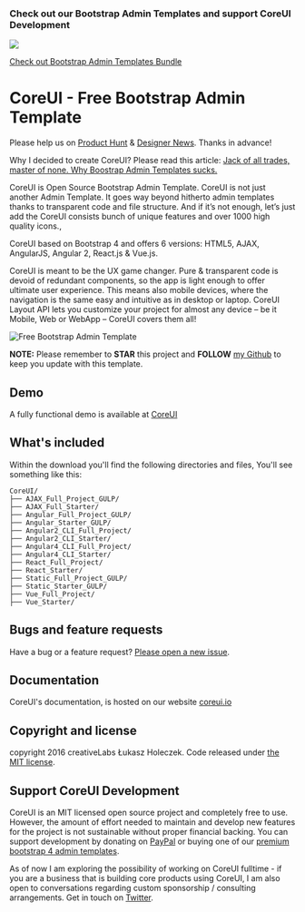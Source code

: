 ### Check out our Bootstrap Admin Templates and support CoreUI Development

[<img src="https://genesisui.com/img/bundle2.png">](https://genesisui.com/bundle.html?support=1)

[Check out Bootstrap Admin Templates Bundle](https://genesisui.com/bundle.html?support=1)

# CoreUI - Free Bootstrap Admin Template

Please help us on [Product Hunt](https://www.producthunt.com/posts/coreui-open-source-bootstrap-4-admin-template-with-angular-2-react-js-vue-js-support) & [Designer News](https://www.designernews.co/stories/81127). Thanks in advance!

Why I decided to create CoreUI? Please read this article: [Jack of all trades, master of none. Why Boostrap Admin Templates sucks.](https://medium.com/@lukaszholeczek/jack-of-all-trades-master-of-none-5ea53ef8a1f#.7eqx1bcd8)

CoreUI is Open Source Bootstrap Admin Template. CoreUI is not just another Admin Template. It goes way beyond hitherto admin templates thanks to transparent code and file structure. And if it’s not enough, let’s just add the CoreUI consists bunch of unique features and over 1000 high quality icons.,

CoreUI based on Bootstrap 4 and offers 6 versions: HTML5, AJAX, AngularJS, Angular 2, React.js & Vue.js.

CoreUI is meant to be the UX game changer. Pure & transparent code is devoid of redundant components, so the app is light enough to offer ultimate user experience. This means also mobile devices, where the navigation is the same easy and intuitive as in desktop or laptop. CoreUI Layout API lets you customize your project for almost any device – be it Mobile, Web or WebApp – CoreUI covers them all!

<img src="http://coreui.io/assets/img/coreui.png" alt="Free Bootstrap Admin Template">

**NOTE:** Please remember to **STAR** this project and **FOLLOW** [my Github](https://github.com/mrholek) to keep you update with this template.

## Demo

A fully functional demo is available at <a href="http://coreui.io?ref=github">CoreUI</a>

## What's included

Within the download you'll find the following directories and files, You'll see something like this:

```
CoreUI/
├── AJAX_Full_Project_GULP/
├── AJAX_Full_Starter/
├── Angular_Full_Project_GULP/
├── Angular_Starter_GULP/
├── Angular2_CLI_Full_Project/
├── Angular2_CLI_Starter/
├── Angular4_CLI_Full_Project/
├── Angular4_CLI_Starter/
├── React_Full_Project/
├── React_Starter/
├── Static_Full_Project_GULP/
├── Static_Starter_GULP/
├── Vue_Full_Project/
├── Vue_Starter/

```

## Bugs and feature requests

Have a bug or a feature request? [Please open a new issue](https://github.com/mrholek/CoreUI-Free-Bootstrap-Admin-Template/issues/new).

## Documentation

CoreUI's documentation, is hosted on our website <a href="http://coreui.io?ref=github">coreui.io</a>


## Copyright and license

copyright 2016 creativeLabs Łukasz Holeczek. Code released under [the MIT license](https://github.com/mrholek/CoreUI-Free-Bootstrap-Admin-Template/blob/master/LICENSE).

## Support CoreUI Development

CoreUI is an MIT licensed open source project and completely free to use. However, the amount of effort needed to maintain and develop new features for the project is not sustainable without proper financial backing. You can support development by donating on [PayPal](https://www.paypal.me/holeczek) or buying one of our [premium bootstrap 4 admin templates](https://www.genesisui.com?ref=github-coreui).

As of now I am exploring the possibility of working on CoreUI fulltime - if you are a business that is building core products using CoreUI, I am also open to conversations regarding custom sponsorship / consulting arrangements. Get in touch on [Twitter](https://twitter.com/lukaszholeczek).
